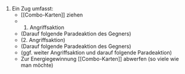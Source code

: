 1. Ein Zug umfasst:
	- [[Combo-Karten]] ziehen
	- 1. Angriffsaktion
	- (Darauf folgende Paradeaktion des Gegners)
	- (2. Angriffsaktion)
	- (Darauf folgende Paradeaktion des Gegners)
	- (ggf. weiter Angriffsaktion und darauf folgende Paradeaktion)
	- Zur Energiegewinnung [[Combo-Karten]] abwerfen (so viele wie man möchte)
